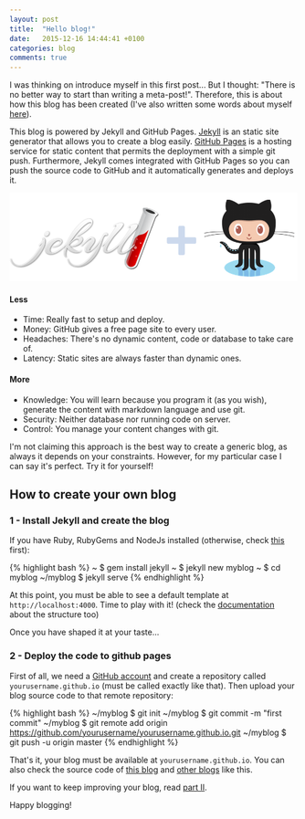 ```yaml
---
layout: post
title:  "Hello blog!"
date:   2015-12-16 14:44:41 +0100
categories: blog
comments: true
---
```


I was thinking on introduce myself in this first post... But I thought: "There is no better way to start than writing a meta-post!". Therefore, this is about how this blog has been created (I've also written some words about myself [here]({{site.url}}/about)).

This blog is powered by Jekyll and GitHub Pages.
[Jekyll](http://jekyllrb.com)
is an static site generator that allows you to create a blog easily.
[GitHub Pages](https://pages.github.com)
is a hosting service for static content that permits
 the deployment with a simple git push.
 Furthermore, Jekyll comes integrated with GitHub Pages
 so you can push the source code to GitHub and
 it automatically generates and deploys it.

![Jekyll + GitHub Pages](/assets/images/jekyll_github.png)

#### Less

* Time: Really fast to setup and deploy.
* Money: GitHub gives a free page site to every user.
* Headaches: There's no dynamic content, code or database to take care of.
* Latency: Static sites are always faster than dynamic ones.

#### More

* Knowledge: You will learn because you program it (as you wish), generate the content with markdown language and use git.
* Security: Neither database nor running code on server.
* Control: You manage your content changes with git.

I'm not claiming this approach is the best way to create a generic blog, as always it depends on your constraints. However, for my particular case I can say it's perfect. Try it for yourself!

## How to create your own blog

### 1 - Install Jekyll and create the blog
If you have Ruby, RubyGems and NodeJs installed (otherwise, check [this](http://jekyllrb.com/docs/installation/) first):

{% highlight bash %}
~ $ gem install jekyll
~ $ jekyll new myblog
~ $ cd myblog
~/myblog $ jekyll serve
{% endhighlight %}

At this point, you must be able to see a default template at `http://localhost:4000`. Time to play with it! (check the [documentation](http://jekyllrb.com/docs/structure/)
about the structure too)

Once you have shaped it at your taste...

### 2 - Deploy the code to github pages

First of all, we need a [GitHub account](https://github.com/)
and create a repository called `yourusername.github.io`
(must be called exactly like that).
Then upload your blog source code to that remote repository:

{% highlight bash %}
~/myblog $ git init
~/myblog $ git commit -m "first commit"
~/myblog $ git remote add origin https://github.com/yourusername/yourusername.github.io.git
~/myblog $ git push -u origin master
{% endhighlight %}

That's it, your blog must be available at `yourusername.github.io`.
You can also check the source code of
[this blog](https://github.com/jordifierro/jordifierro.github.io)
and
[other blogs](https://github.com/jekyll/jekyll/wiki/Sites)
like this.

If you want to keep improving your blog, read
[part II](/building-blog/).

Happy blogging!
